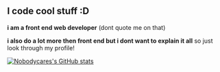 ## I code cool stuff :D

**i am a front end web developer** (dont quote me on that)

**i also do a lot more then front end but i dont want to explain it all** 
so just look through my profile!
<!---
Nobodycares-lo/Nobodycares-lo is a ✨ special ✨ repository because its `README.md` (this file) appears on your GitHub profile.
You can click the Preview link to take a look at your changes.
--->
[![Nobodycares's GitHub stats](https://github-readme-stats.vercel.app/api?username=nobodycares-lo)](https://github.com/anuraghazra/github-readme-stats)


